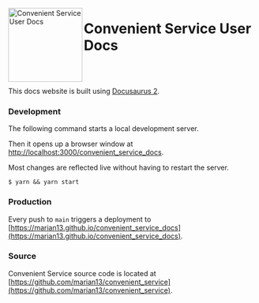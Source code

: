<p>
  <a href="https://github.com/marian13/convenient_service"><img align="left" width="150"        src="https://raw.githubusercontent.com/marian13/convenient_service_docs/main/logo.png" alt="Convenient Service User Docs"></a>
  <h1>Convenient Service User Docs</h1>
</p><br>

<br>This docs website is built using [Docusaurus 2](https://docusaurus.io).

### Development

The following command starts a local development server.

Then it opens up a browser window at [http://localhost:3000/convenient_service_docs](http://localhost:3000/convenient_service_docs).

Most changes are reflected live without having to restart the server.

```
$ yarn && yarn start
```

### Production

Every push to `main` triggers a deployment to [https://marian13.github.io/convenient_service_docs](https://marian13.github.io/convenient_service_docs).

### Source

Convenient Service source code is located at [https://github.com/marian13/convenient_service](https://github.com/marian13/convenient_service).
